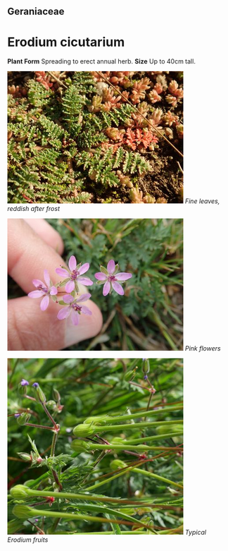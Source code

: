 ## Geraniaceae
# Erodium cicutarium
 **Plant Form** Spreading to erect annual herb. **Size** Up to 40cm tall.


![Fine leaves, reddish after frost](2436_P7115927.jpg)
 *Fine leaves, reddish after frost* 

![Pink flowers](1680_P9210453.jpg)
 *Pink flowers* 

![Typical Erodium fruits](63261_P1020939.jpg)
 *Typical Erodium fruits* 

